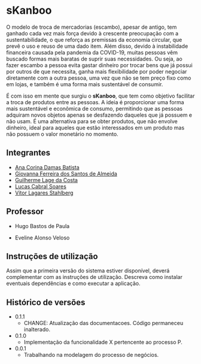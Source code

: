 # sKanboo

O modelo de troca de mercadorias (escambo), apesar de antigo, tem ganhado cada vez mais força devido à crescente preocupação com a sustentabilidade, o que reforça as premissas da economia circular, que prevê o uso e reuso de uma dado item. Além disso, devido à instabilidade financeira causada pela pandemia da COVID-19, muitas pessoas vêm buscado formas mais baratas de suprir suas necessidades. Ou seja, ao fazer escambo a pessoa evita gastar dinheiro por trocar bens que já possui por outros de que necessita, ganha mais flexibilidade por poder negociar diretamente com a outra pessoa, uma vez que não se tem preço fixo como em lojas, e também é uma forma mais sustentável de consumir.

É com isso em mente que surgiu o **sKanboo**, que tem como objetivo facilitar a troca de produtos entre as pessoas. A ideia é proporcionar uma forma mais sustentável e econômica de consumo, permitindo que as pessoas adquiram novos objetos apenas se desfazendo daqueles que já possuem e não usam. É uma alternativa para se obter produtos, que não envolve dinheiro, ideal para aqueles que estão interessados em um produto mas não possuem o valor monetário no momento.

## Integrantes

* [Ana Corina Damas Batista](https://github.com/corinnnab)
* [Giovanna Ferreira dos Santos de Almeida](https://github.com/giuvanna)
* [Guilherme Lage da Costa](https://github.com/guilhermelcosta)
* [Lucas Cabral Soares](https://github.com/lcsoares2022)
* [Vítor Lagares Stahlberg](https://github.com/VitorLS0)

## Professor

* Hugo Bastos de Paula

* Eveline Alonso Veloso

## Instruções de utilização

Assim que a primeira versão do sistema estiver disponível, deverá complementar com as instruções de utilização. Descreva como instalar eventuais dependências e como executar a aplicação.

## Histórico de versões

* 0.1.1
    * CHANGE: Atualização das documentacoes. Código permaneceu inalterado.
* 0.1.0
    * Implementação da funcionalidade X pertencente ao processo P.
* 0.0.1
    * Trabalhando na modelagem do processo de negócios.

